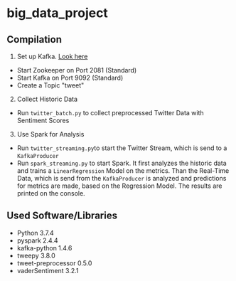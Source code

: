 # big_data_project
## Compilation
1. Set up Kafka.  [Look here](https://kafka.apache.org/quickstart)
- Start Zookeeper on Port 2081 (Standard) 
- Start Kafka on Port 9092 (Standard) 
- Create a Topic "tweet"
2. Collect Historic Data
- Run `twitter_batch.py` to collect preprocessed Twitter Data with Sentiment Scores
3. Use Spark for Analysis
- Run `twitter_streaming.py`to start the Twitter Stream, which is send to a `KafkaProducer`
- Run `spark_streaming.py` to start Spark. It first analyzes the historic data 
and trains a `LinearRegression` Model on the metrics. 
Than the Real-Time Data, which is send from the `KafkaProducer` is analyzed 
and predictions for metrics are made, based on the Regression Model.
The results are printed on the console.

## Used Software/Libraries
- Python 3.7.4
- pyspark 2.4.4
- kafka-python 1.4.6
- tweepy 3.8.0
- tweet-preprocessor 0.5.0
- vaderSentiment 3.2.1
